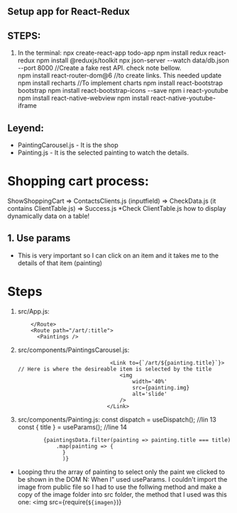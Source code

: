 ## Setup app for React-Redux

## STEPS:

1.  In the terminal:
    npx create-react-app todo-app
    npm install redux react-redux
    npm install @reduxjs/toolkit
    npx json-server --watch data/db.json --port 8000 //Create a fake rest API. check note bellow.  
    npm install react-router-dom@6 //to create links. This needed update
    npm install recharts //To implement charts
    npm install react-bootstrap bootstrap
    npm install react-bootstrap-icons --save
    npm i react-youtube
    npm install react-native-webview
    npm install react-native-youtube-iframe

## Leyend:

- PaintingCarousel.js - It is the shop
- Painting.js - It is the selected painting to watch the details.

# Shopping cart process:

ShowShoppingCart => ContactsClients.js (inputfield) => CheckData.js (it contains ClientTable.js) => Success.js
\*Check ClientTable.js how to display dynamically data on a table!

## 1. Use params

- This is very important so I can click on an item and it takes me to the details of that item (painting)

# Steps

1.  src/App.js:

            </Route>
            <Route path="/art/:title">
              <Paintings />

2.  src/components/PaintingsCarousel.js:

                                     <Link to={`/art/${painting.title}`}> // Here is where the desireable item is selected by the title
                                        <img
                                            width='40%'
                                            src={painting.img}
                                            alt='slide'
                                        />
                                    </Link>

3.  src/components/Painting.js:
    const dispatch = useDispatch(); //lin 13
    const { title } = useParams(); //line 14

                {paintingsData.filter(painting => painting.title === title)
                    .map(painting => {
                      }
                      )}

- Looping thru the array of painting to select only the paint we clicked to be shown in the DOM
  N: When I" used useParams. I couldn't import the image from public file so I had to use the follwing method and make a copy of the image folder into src folder, the method that I used was this one:
  <img src={require(`${imagen}`)}
